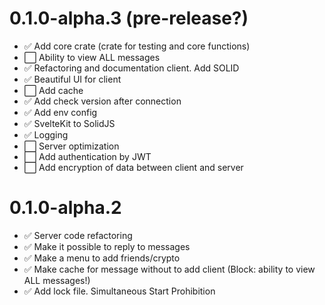 # 0.1.0-alpha.3 (pre-release?)

- :white_check_mark: Add core crate (crate for testing and core functions)
- :white_large_square: Ability to view ALL messages
- :white_check_mark: Refactoring and documentation client. Add SOLID
- :white_check_mark: Beautiful UI for client
- :white_large_square: Add cache
- :white_check_mark: Add check version after connection
- :white_check_mark: Add env config
- :white_check_mark: SvelteKit to SolidJS
- :white_check_mark: Logging
- :white_large_square: Server optimization
- :white_large_square: Add authentication by JWT
- :white_large_square: Add encryption of data between client and server

# 0.1.0-alpha.2

- :white_check_mark: Server code refactoring
- :white_check_mark: Make it possible to reply to messages
- :white_check_mark: Make a menu to add friends/crypto
- :white_check_mark: Make cache for message without to add client (Block: ability to view ALL messages!)
- :white_check_mark: Add lock file. Simultaneous Start Prohibition
